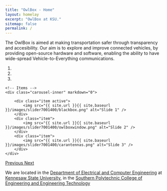 ```yaml
---
title: "OwlBox - Home"
layout: homelay
excerpt: "OwlBox at KSU."
sitemap: false
permalink: /
---
```


The OwlBox is aimed at making transportation safer through transparency and accesibility. 
Our aim is to explore and improve connected vehicles, by providing open-source hardware and software, enabling the ability to have wide-spread Vehicle-to-Everything communications. 


<div markdown="0" id="carousel" class="carousel slide" data-ride="carousel" data-interval="5000" data-pause="hover" >
    <!-- Menu -->
    <ol class="carousel-indicators">
        <li data-target="#carousel" data-slide-to="0" class="active"></li>
        <li data-target="#carousel" data-slide-to="1"></li>
        <li data-target="#carousel" data-slide-to="2"></li>
    </ol>

    <!-- Items -->
    <div class="carousel-inner" markdown="0">

        <div class="item active">
            <img src="{{ site.url }}{{ site.baseurl }}/images/slider7001400/blackbox.png" alt="Slide 1" />
        </div>
        <div class="item">
            <img src="{{ site.url }}{{ site.baseurl }}/images/slider7001400/owlboxwindow.png" alt="Slide 2" />
        </div>
        <div class="item">
            <img src="{{ site.url }}{{ site.baseurl }}/images/slider7001400/carantennas.png" alt="Slide 3" />
        </div>
    </div>
  <a class="left carousel-control" href="#carousel" role="button" data-slide="prev">
    <span class="glyphicon glyphicon-chevron-left" aria-hidden="true"></span>
    <span class="sr-only">Previous</span>
  </a>
  <a class="right carousel-control" href="#carousel" role="button" data-slide="next">
    <span class="glyphicon glyphicon-chevron-right" aria-hidden="true"></span>
    <span class="sr-only">Next</span>
  </a>
</div>

We are located in the [Department of Electrical and Computer Engineering](https://engineering.kennesaw.edu/electrical-computer/) at [Kennesaw State University](https://www.kennesaw.edu/), in the [Southern Polytechnic College of Engineering and Engineering Technology](https://engineering.kennesaw.edu/)

